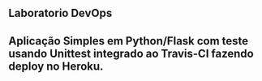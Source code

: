 ## Laboratorio DevOps
## Aplicação Simples em  Python/Flask com teste usando Unittest integrado ao Travis-CI fazendo deploy no Heroku.
